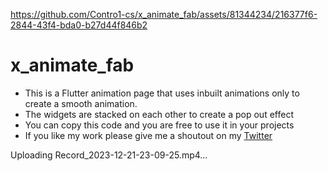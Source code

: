 
https://github.com/Contro1-cs/x_animate_fab/assets/81344234/216377f6-2844-43f4-bda0-b27d44f846b2
# x_animate_fab

- This is a Flutter animation page that uses inbuilt animations only to create a smooth animation.
- The widgets are stacked on each other to create a pop out effect
- You can copy this code and you are free to use it in your projects
- If you like my work please give me a shoutout on my [Twitter](https://twitter.com/Pxa_cheesecake)

 
Uploading Record_2023-12-21-23-09-25.mp4…
